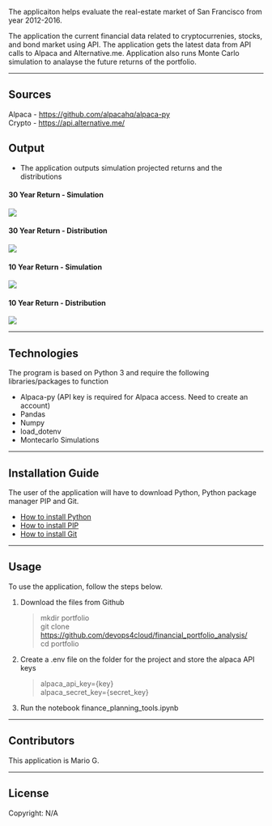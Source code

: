 <img src="">


The applicaiton helps evaluate the real-estate market of San Francisco from year 2012-2016.


The application  the current financial data related to cryptocurrenies, stocks, and bond market using API. The application gets the latest data from API calls to Alpaca and Alternative.me. Application also runs Monte Carlo simulation to analayse the future returns of the portfolio.

---


## Sources

Alpaca - https://github.com/alpacahq/alpaca-py <br>
Crypto - https://api.alternative.me/ <br>


## Output

- The application outputs simulation projected returns and the distributions


#### 30 Year Return - Simulation
<img src="./Images/30_Year_Simulation.png">

#### 30 Year Return - Distribution
<img src="./Images/30_Year_Distribution.png">


#### 10 Year Return - Simulation
<img src="./Images/10_Year_Simulation.png">

#### 10 Year Return - Distribution
<img src="./Images/10_Year_Distribution.png">

---

## Technologies

The program is based on Python 3 and require the following libraries/packages to function


- Alpaca-py (API key is required for Alpaca access. Need to create an account)
- Pandas
- Numpy
- load_dotenv
- Montecarlo Simulations

---

## Installation Guide

The user of the application will have to download Python,   Python package manager PIP and Git.

   - [How to install Python](https://www.python.org/downloads/) 
   - [How to install PIP ](https://pip.pypa.io/en/stable/installation/) 
   - [How to install Git ](https://git-scm.com/book/en/v2/Getting-Started-Installing-Git) 
   
   

---

## Usage

To use the application, follow the steps below.

1. Download the files from Github
    > mkdir portfolio <br>
    > git clone https://github.com/devops4cloud/financial_portfolio_analysis/ <br>
    > cd portfolio

2.  Create a .env file on the folder for the project and store the alpaca API keys
    > alpaca_api_key={key} <br>
    > alpaca_secret_key={secret_key} <br>
   
3. Run the notebook finance_planning_tools.ipynb


---

## Contributors

This application is Mario G.

---

## License

Copyright: N/A
